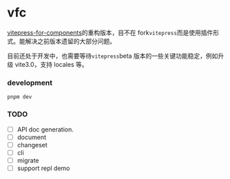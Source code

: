 # vfc

[vitepress-for-components](https://github.com/dewfall123/vitepress-for-component)的重构版本，目不在 fork`vitepress`而是使用插件形式。能解决之前版本遗留的大部分问题。

目前还处于开发中，也需要等待`vitepress`beta 版本的一些关键功能稳定，例如升级 vite3.0，支持 locales 等。

### development

`pnpm dev`

### TODO

- [ ] API doc generation.
- [ ] document
- [ ] changeset
- [ ] cli
- [ ] migrate
- [ ] support repl demo
